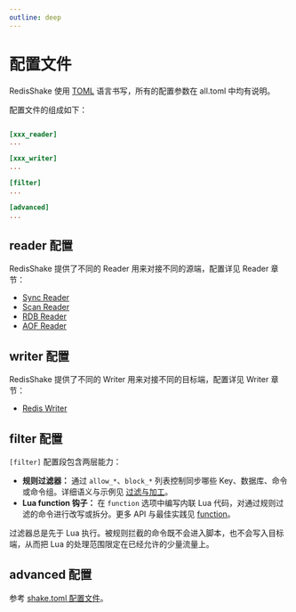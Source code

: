 ```yaml
---
outline: deep
---
```


# 配置文件

RedisShake 使用 [TOML](https://toml.io/cn/) 语言书写，所有的配置参数在 all.toml 中均有说明。

配置文件的组成如下：

```toml

[xxx_reader]
...

[xxx_writer]
...

[filter]
...

[advanced]
...
```


## reader 配置

RedisShake 提供了不同的 Reader 用来对接不同的源端，配置详见 Reader 章节：

* [Sync Reader](../reader/sync_reader.md)
* [Scan Reader](../reader/scan_reader.md)
* [RDB Reader](../reader/rdb_reader.md)
* [AOF Reader](../reader/aof_reader.md)

## writer 配置

RedisShake 提供了不同的 Writer 用来对接不同的目标端，配置详见 Writer 章节：

* [Redis Writer](../writer/redis_writer.md)

## filter 配置

`[filter]` 配置段包含两层能力：

* **规则过滤器：** 通过 `allow_*`、`block_*` 列表控制同步哪些 Key、数据库、命令或命令组。详细语义与示例见 [过滤与加工](../filter/filter.md)。
* **Lua function 钩子：** 在 `function` 选项中编写内联 Lua 代码，对通过规则过滤的命令进行改写或拆分。更多 API 与最佳实践见 [function](../filter/function.md)。

过滤器总是先于 Lua 执行。被规则拦截的命令既不会进入脚本，也不会写入目标端，从而把 Lua 的处理范围限定在已经允许的少量流量上。

## advanced 配置

参考 [shake.toml 配置文件](https://github.com/tair-opensource/RedisShake/blob/v4/shake.toml)。